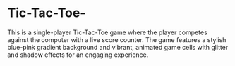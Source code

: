 # Tic-Tac-Toe-
This is a single-player Tic-Tac-Toe game where the player competes against the computer with a live score counter. The game features a stylish blue-pink gradient background and vibrant, animated game cells with glitter and shadow effects for an engaging experience.

